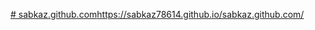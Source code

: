[# sabkaz.github.com](https://sabkaz78614.github.io/sabkaz.github.com/)https://sabkaz78614.github.io/sabkaz.github.com/

